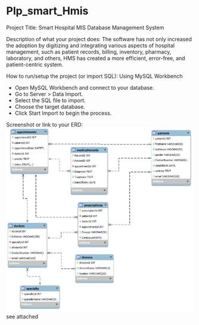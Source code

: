 # Plp_smart_Hmis


Project Title: Smart Hospital MIS Database Management System 

Description of what your project does: The software has not only increased the adoption by digitizing and integrating various aspects of hospital management, such as patient records, billing, inventory, pharmacy, laboratory, and others, HMS has created a more efficient, error-free, and patient-centric system.

How to run/setup the project (or import SQL):
Using MySQL Workbench
- Open MySQL Workbench and connect to your database.
- Go to Server > Data Import.
- Select the SQL file  to import.
- Choose the target database.
- Click Start Import to begin the process.


Screenshot or link to your ERD: 
<img src="/ERD_Smart Hospital_MIS_DBMS.png"> see attached

